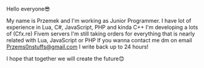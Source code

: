 Hello everyone😎

My name is Przemek and I'm working as Junior Programmer.
I have lot of experience in Lua, C#, JavaScript, PHP and kinda C++
I'm developing a lots of (Cfx.re) Fivem servers
I'm still taking orders for everything that is nearly related with Lua, JavaScript or PHP
If you wanna contact me dm on email Przems0nstuffs@gmail.com
I write back up to 24 hours!

I hope that together we will create the future😊
